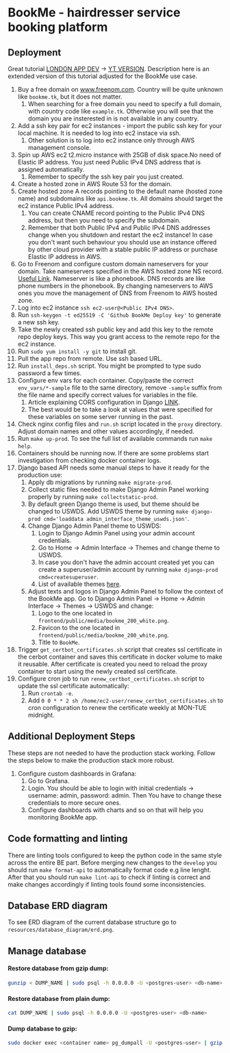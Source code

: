 # **BookMe - hairdresser service booking platform**

## Deployment

Great tutorial [LONDON APP DEV](https://londonappdeveloper.com/django-docker-deployment-with-https-using-letsencrypt/) -> [YT VERSION](https://www.youtube.com/watch?v=3_ZJWlf25bY). Description here is an extended version of this tutorial adjusted for the BookMe use case.

1. Buy a free domain on www.freenom.com. Country will be quite unknown like `bookme.tk`, but it does not matter.
   1. When searching for a free domain you need to specify a full domain, with country code like `example.tk`. Otherwise you will see that the domain you are insterested in is not available in any country.
2. Add a ssh key pair for ec2 instances - import the public ssh key for your local machine. It is needed to log into ec2 instace via ssh.
   1. Other solution is to log into ec2 instance only through AWS management console.
3. Spin up AWS ec2 t2.micro instance with 25GB of disk space.No need of Elastic IP address. You just need Public IPv4 DNS address that is assigned automatically.
   1. Remember to specify the ssh key pair you just created.
4. Create a hosted zone in AWS Route 53 for the domain.
5. Create hosted zone A records pointing to the default name (hosted zone name) and subdomains like `api.bookme.tk`. All domains should target the ec2 instance Public IPv4 address.
   1. You can create CNAME record pointing to the Public IPv4 DNS address, but then you need to specify the subdomain.
   2. Remember that both Public IPv4 and Public IPv4 DNS addresses change when you shutdown and restart the ec2 instance! In case you don't want such behaviour you should use an instance offered by other cloud provider with a stable public IP address or purchase Elastic IP address in AWS.
6. Go to Freenom and configure custom domain nameservers for your domain. Take nameservers specified in the AWS hosted zone NS record. [Useful Link](https://medium.com/@kcabading/getting-a-free-domain-for-your-ec2-instance-3ac2955b0a2f). Nameserver is like a phonebook. DNS records are like phone numbers in the phonebook. By changing nameservers to AWS ones you move the management of DNS from Freenom to AWS hosted zone.
7. Log into ec2 instance `ssh ec2-user@<Public IPv4 DNS>`.
8. Run `ssh-keygen -t ed25519 -C 'Github BookMe Deploy key'` to generate a new ssh key.
9. Take the newly created ssh public key and add this key to the remote repo deploy keys. This way you grant access to the remote repo for the ec2 instance.
10. Run `sudo yum install -y git` to install git.
11. Pull the app repo from remote. Use ssh based URL.
12. Run `install_deps.sh` script. You might be prompted to type sudo password a few times.
13. Configure env vars for each container. Copy/paste the correct `env_vars/*-sample` file to the same directory, remove `-sample` suffix from the file name and specify correct values for variables in the file.
    1. Article explaining CORS configuration in Django [LINK](https://www.stackhawk.com/blog/django-cors-guide/#what-is-cors).
    2. The best would be to take a look at values that were specified for these variables on some server running in the past.
14. Check nginx config files and `run.sh` script located in the `proxy` directory. Adjust domain names and other values accordingly, if needed.
15. Run `make up-prod`. To see the full list of available commands run `make help`.
16. Containers should be running now. If there are some problems start investigation from checking docker container logs.
17. Django based API needs some manual steps to have it ready for the production use:
    1. Apply db migrations by running `make migrate-prod`.
    2. Collect static files needed to make Django Admin Panel working properly by running `make collectstatic-prod`.
    3. By default green Django theme is used, but theme should be changed to USWDS. Add USWDS theme by running `make django-prod cmd='loaddata admin_interface_theme_uswds.json'`.
    4. Change Django Admin Panel theme to USWDS:
       1. Login to Django Admin Panel using your admin account credentials.
       2. Go to Home -> Admin Interface -> Themes and change theme to USWDS.
       3. In case you don't have the admin account created yet you can create a superuser/admin account by running `make django-prod cmd=createsuperuser`.
       4. List of available themes [here](https://github.com/fabiocaccamo/django-admin-interface#optional-themes).
    5. Adjust texts and logos in Django Admin Panel to follow the context of the BookMe app. Go to Django Admin Panel -> Home -> Admin Interface -> Themes -> USWDS and change:
       1. Logo to the one located in `frontend/public/media/bookme_200_white.png`.
       2. Favicon to the one located in `frontend/public/media/bookme_200_white.png`.
       3. Title to `BookMe`.
18. Trigger `get_certbot_certificates.sh` script that creates ssl certificate in the cerbot container and saves this certificate in docker volume to make it reusable. After certificate is created you need to reload the proxy container to start using the newly created ssl certificate.
19. Configure cron job to run `renew_certbot_certificates.sh` script to update the ssl certificate automatically:
    1. Run `crontab -e`.
    2. Add `0 0 * * 2 sh /home/ec2-user/renew_certbot_certificates.sh` to cron configuration to renew the certificate weekly at MON-TUE midnight.

## Additional Deployment Steps

These steps are not needed to have the production stack working. Follow the steps below to make the production stack more robust.

1. Configure custom dashboards in Grafana:
   1. Go to Grafana.
   2. Login. You should be able to login with initial credentials -> username: admin, password: admin. Then You have to change these credentials to more secure ones.
   3. Configure dashboards with charts and so on that will help you monitoring BookMe app.

## Code formatting and linting

There are linting tools configured to keep the python code in the same style across the entire BE part. Before merging new changes to the `develop` you should run `make format-api` to automatically format code e.g line lenght. After that you should run `make lint-api` to check if linting is correct and make changes accordingly if linting tools found some inconsistencies.

## Database ERD diagram

To see ERD diagram of the current database structure go to `resources/database_diagram/erd.png`.

## Manage database

#### Restore database from gzip dump:

```bash
gunzip < DUMP_NAME | sudo psql -h 0.0.0.0 -U <postgres-user> <db-name>
```

#### Restore database from plain dump:

```bash
cat DUMP_NAME | sudo psql -h 0.0.0.0 -U <postgres-user> <db-name>
```

#### Dump database to gzip:
```bash
sudo docker exec <container name> pg_dumpall -U <postgres-user> | gzip > <file name>.sql.gzip
```
